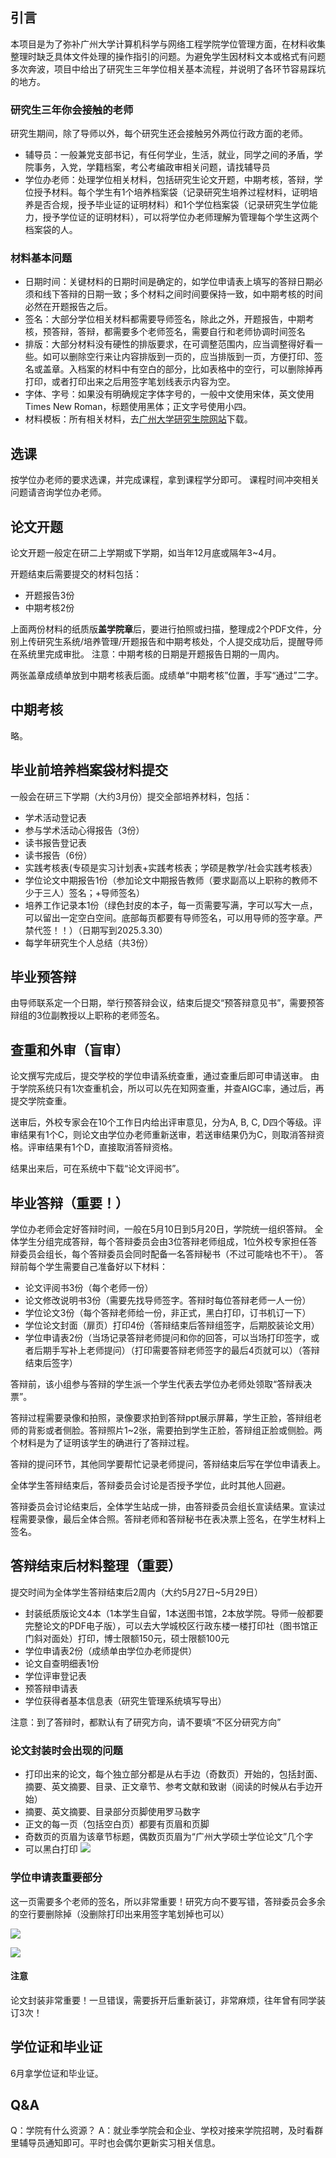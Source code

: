 
## 引言

本项目是为了弥补广州大学计算机科学与网络工程学院学位管理方面，在材料收集整理时缺乏具体文件处理的操作指引的问题。为避免学生因材料文本或格式有问题多次奔波，项目中给出了研究生三年学位相关基本流程，并说明了各环节容易踩坑的地方。

### 研究生三年你会接触的老师

研究生期间，除了导师以外，每个研究生还会接触另外两位行政方面的老师。
- 辅导员：一般兼党支部书记，有任何学业，生活，就业，同学之间的矛盾，学院事务，入党，学籍档案，考公考编政审相关问题，请找辅导员
- 学位办老师：处理学位相关材料，包括研究生论文开题，中期考核，答辩，学位授予材料。每个学生有1个培养档案袋（记录研究生培养过程材料，证明培养是否合规，授予毕业证的证明材料）和1个学位档案袋（记录研究生学位能力，授予学位证的证明材料），可以将学位办老师理解为管理每个学生这两个档案袋的人。

### 材料基本问题

- 日期时间：关键材料的日期时间是确定的，如学位申请表上填写的答辩日期必须和线下答辩的日期一致；多个材料之间时间要保持一致，如中期考核的时间必然在开题报告之后。
- 签名：大部分学位相关材料都需要导师签名，除此之外，开题报告，中期考核，预答辩，答辩，都需要多个老师签名，需要自行和老师协调时间签名
- 排版：大部分材料没有硬性的排版要求，在可调整范围内，应当调整得好看一些。如可以删除空行来让内容排版到一页的，应当排版到一页，方便打印、签名或盖章。入档案的材料中有空白的部分，比如表格中的空行，可以删除掉再打印，或者打印出来之后用签字笔划线表示内容为空。
- 字体、字号：如果没有明确规定字体字号的，一般中文使用宋体，英文使用Times New Roman，标题使用黑体；正文字号使用小四。
- 材料模板：所有相关材料，去[广州大学研究生院网站](https://yjsy.gzhu.edu.cn/xzzx.htm)下载。

## 选课

按学位办老师的要求选课，并完成课程，拿到课程学分即可。
课程时间冲突相关问题请咨询学位办老师。

## 论文开题

论文开题一般定在研二上学期或下学期，如当年12月底或隔年3~4月。

开题结束后需要提交的材料包括：
- 开题报告3份
- 中期考核2份

上面两份材料的纸质版**盖学院章**后，要进行拍照或扫描，整理成2个PDF文件，分别上传研究生系统/培养管理/开题报告和中期考核处，个人提交成功后，提醒导师在系统里完成审批。
注意：中期考核的日期是开题报告日期的一周内。

两张盖章成绩单放到中期考核表后面。成绩单“中期考核”位置，手写“通过”二字。

## 中期考核

略。

## 毕业前培养档案袋材料提交

一般会在研三下学期（大约3月份）提交全部培养材料，包括：
- 学术活动登记表
- 参与学术活动心得报告（3份）
- 读书报告登记表
- 读书报告（6份）
- 实践考核表(专硕是实习计划表+实践考核表；学硕是教学/社会实践考核表）
- 学位论文中期报告1份（参加论文中期报告教师（要求副高以上职称的教师不少于三人）签名；+导师签名）
- 培养工作记录本1份（绿色封皮的本子，每一页需要写满，字可以写大一点，可以留出一定空白空间。底部每页都要有导师签名，可以用导师的签字章。严禁代签！！）（日期写到2025.3.30）
- 每学年研究生个人总结（共3份）

## 毕业预答辩

由导师联系定一个日期，举行预答辩会议，结束后提交“预答辩意见书”，需要预答辩组的3位副教授以上职称的老师签名。

## 查重和外审（盲审）

论文撰写完成后，提交学校的学位申请系统查重，通过查重后即可申请送审。
由于学院系统只有1次查重机会，所以可以先在知网查重，并查AIGC率，通过后，再提交学院查重。

送审后，外校专家会在10个工作日内给出评审意见，分为A, B, C, D四个等级。评审结果有1个C，则论文由学位办老师重新送审，若送审结果仍为C，则取消答辩资格。评审结果有1个D，直接取消答辩资格。

结果出来后，可在系统中下载“论文评阅书”。

## 毕业答辩（重要！）

学位办老师会定好答辩时间，一般在5月10日到5月20日，学院统一组织答辩。
全体学生分组完成答辩，每个答辩委员会由3位答辩老师组成，1位外校专家担任答辩委员会组长，每个答辩委员会同时配备一名答辩秘书（不过可能啥也不干）。
答辩前每个学生需要自己准备好以下材料：
- 论文评阅书3份（每个老师一份）
- 论文修改说明书3份（需要先找导师签字。答辩时每位答辩老师一人一份）
- 学位论文3份（每个答辩老师给一份，非正式，黑白打印，订书机订一下）
- 学位论文封面（扉页）打印4份（答辩结束后答辩组签字，后期胶装论文用）
- 学位申请表2份（当场记录答辩老师提问和你的回答，可以当场打印签字，或者后期手写补上老师提问）（打印需要答辩老师签字的最后4页就可以）（答辩结束后签字）

答辩前，该小组参与答辩的学生派一个学生代表去学位办老师处领取“答辩表决票”。

答辩过程需要录像和拍照，录像要求拍到答辩ppt展示屏幕，学生正脸，答辩组老师的背影或者侧脸。答辩照片1~2张，需要拍到学生正脸，答辩组正脸或侧脸。两个材料是为了证明该学生的确进行了答辩过程。

答辩的提问环节，其他同学要帮忙记录老师提问，答辩结束后写在学位申请表上。

全体学生答辩结束后，答辩委员会讨论是否授予学位，此时其他人回避。

答辩委员会讨论结束后，全体学生站成一排，由答辩委员会组长宣读结果。宣读过程需要录像，最后全体合照。答辩老师和答辩秘书在表决票上签名，在学生材料上签名。

## 答辩结束后材料整理（重要）

提交时间为全体学生答辩结束后2周内（大约5月27日~5月29日）
- 封装纸质版论文4本（1本学生自留，1本送图书馆，2本放学院。导师一般都要完整论文的PDF电子版），可以去大学城校区行政东楼一楼打印社（图书馆正门斜对面处）打印，博士限额150元，硕士限额100元
- 学位申请表2份（成绩单由学位办老师提供）
- 论文自查明细表1份
- 学位评审登记表
- 预答辩申请表
- 学位获得者基本信息表（研究生管理系统填写导出）

注意：到了答辩时，都默认有了研究方向，请不要填“不区分研究方向”

### 论文封装时会出现的问题

- 打印出来的论文，每个独立部分都是从右手边（奇数页）开始的，包括封面、摘要、英文摘要、目录、正文章节、参考文献和致谢（阅读的时候从右手边开始）
- 摘要、英文摘要、目录部分页脚使用罗马数字
- 正文的每一页（包括空白页）都要有页眉和页脚
- 奇数页的页眉为该章节标题，偶数页页眉为“广州大学硕士学位论文”几个字
- 可以黑白打印
![](./assets/thesis_example.png)

### 学位申请表重要部分

这一页需要多个老师的签名，所以非常重要！研究方向不要写错，答辩委员会多余的空行要删除掉（没删除打印出来用签字笔划掉也可以）

![](./assets/page9.png)

![](./assets/page11.png)

#### 注意

论文封装非常重要！一旦错误，需要拆开后重新装订，非常麻烦，往年曾有同学装订3次！

## 学位证和毕业证

6月拿学位证和毕业证。

## Q&A

Q：学院有什么资源？
A：就业季学院会和企业、学校对接来学院招聘，及时看群里辅导员通知即可。平时也会偶尔更新实习相关信息。